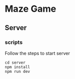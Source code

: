 # Maze Game
## Server
### scripts
Follow the steps to start server
```
cd server
npm install
npm run dev
```